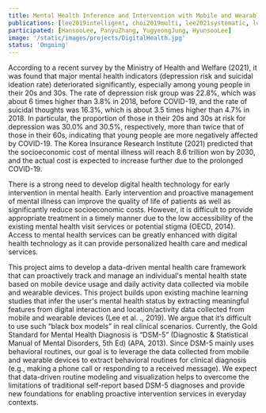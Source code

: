```yaml
---
title: Mental Health Inference and Intervention with Mobile and Wearable Computing
publications: [lee2019intelligent, choi2019multi, lee2021systematic, lee2022understanding]
participated: [HansooLee, PanyuZhang, YugyeongJung, HyunsooLee]
image: '/static/images/projects/DigitalHealth.jpg'
status: 'Ongoing'
---
```


According to a recent survey by the Ministry of Health and Welfare (2021), it was found that major mental health indicators (depression risk and suicidal ideation rate) deteriorated significantly, especially among young people in their 20s and 30s. The rate of depression risk group was 22.8%, which was about 6 times higher than 3.8% in 2018, before COVID-19, and the rate of suicidal thoughts was 16.3%, which is about 3.5 times higher than 4.7% in 2018. In particular, the proportion of those in their 20s and 30s at risk for depression was 30.0% and 30.5%, respectively, more than twice that of those in their 60s, indicating that young people are more negatively affected by COVID-19. The Korea Insurance Research Institute (2021) predicted that the socioeconomic cost of mental illness will reach 8.6 trillion won by 2030, and the actual cost is expected to increase further due to the prolonged COVID-19.

There is a strong need to develop digital health technology for early intervention in mental health. Early intervention and proactive management of mental illness can improve the quality of life of patients as well as significantly reduce socioeconomic costs. However, it is difficult to provide appropriate treatment in a timely manner due to the low accessibility of the existing mental health visit services or potential stigma (OECD, 2014). Access to mental health services can be greatly enhanced with digital health technology as it can provide personalized health care and medical services.

This project aims to develop a data-driven mental health care framework that can proactively track and manage an individual's mental health state based on mobile device usage and daily activity data collected via mobile and wearable devices. This project builds upon existing machine learning studies that infer the user's mental health status by extracting meaningful features from digital interaction and location/activity data collected from mobile and wearable devices (Lee et al. ., 2019). We argue that it’s difficult to use such “black box models” in real clinical scenarios. Currently, the Gold Standard for Mental Health Diagnosis is “DSM-5” (Diagnostic & Statistical Manual of Mental Disorders, 5th Ed) (APA, 2013). Since DSM-5 mainly uses behavioral routines, our goal is to leverage the data collected from mobile and wearable devices to extract behavioral routines for clinical diagnosis (e.g., making a phone call or responding to a received message). We expect that data-driven routine modeling and visualization helps to overcome the limitations of traditional self-report based DSM-5 diagnoses and provide new foundations for enabling proactive intervention services in everyday contexts.
